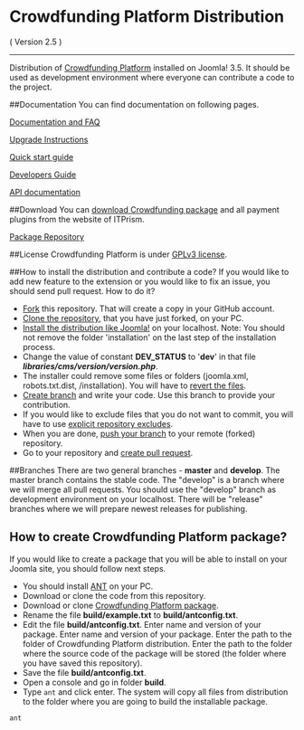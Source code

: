 Crowdfunding Platform Distribution
==========================
( Version 2.5 )
- - -

Distribution of [Crowdfunding Platform](http://itprism.com/free-joomla-extensions/ecommerce-gamification/crowdfunding-collective-raising-capital) installed on Joomla! 3.5. It should be used as development environment where everyone can contribute a code to the project.

##Documentation
You can find documentation on following pages.

[Documentation and FAQ](http://itprism.com/help/95-crowdfunding-documentation-faq)

[Upgrade Instructions](http://itprism.com/help/95-crowdfunding-documentation-faq#upgrade)

[Quick start guide](http://itprism.com/help/119-crowdfunding-step-by-step)

[Developers Guide](http://itprism.com/help/120-crowdfunding-developers-documentation)

[API documentation](http://cdn.itprism.com/api/crowdfunding/index.html)

##Download
You can [download Crowdfunding package](http://itprism.com/free-joomla-extensions/ecommerce-gamification/crowdfunding-collective-raising-capital) and all payment plugins from the website of ITPrism.

[Package Repository](https://github.com/ITPrism/CrowdFunding)

##License
Crowdfunding Platform is under [GPLv3 license](http://www.gnu.org/licenses/gpl-3.0.en.html).

##How to install the distribution and contribute a code?
If you would like to add new feature to the extension or you would like to fix an issue, you should send pull request. How to do it?

* [Fork](https://help.github.com/articles/fork-a-repo/) this repository. That will create a copy in your GitHub account.
* [Clone the repository](https://help.github.com/articles/cloning-a-repository/), that you have just forked, on your PC.
* [Install the distribution like Joomla!](https://docs.joomla.org/J3.x:Installing_Joomla) on your localhost. Note: You should not remove the folder 'installation' on the last step of the installation process.
* Change the value of constant **DEV\_STATUS** to '**dev**' in that file *__libraries/cms/version/version.php__*.
* The installer could remove some files or folders (joomla.xml, robots.txt.dist, /installation). You will have to [revert the files](https://www.quora.com/How-can-I-recover-a-file-I-deleted-in-my-local-repo-from-the-remote-repo-in-Git).
* [Create branch](https://git-scm.com/book/en/v2/Git-Branching-Basic-Branching-and-Merging) and write your code. Use this branch to provide your contribution.
* If you would like to exclude files that you do not want to commit, you will have to use [explicit repository excludes](https://help.github.com/articles/ignoring-files/#explicit-repository-excludes).
* When you are done, [push your branch](https://help.github.com/articles/pushing-to-a-remote/) to your remote (forked) repository.
* Go to your repository and [create pull request](https://help.github.com/articles/using-pull-requests/).

##Branches
There are two general branches - __master__ and __develop__. The master branch contains the stable code. The "develop" is a branch where we will merge all pull requests. You should use the "develop" branch as development environment on your localhost. There will be "release" branches where we will prepare newest releases for publishing.

## How to create Crowdfunding Platform package?
If you would like to create a package that you will be able to install on your Joomla site, you should follow next steps.

* You should install [ANT](http://ant.apache.org/) on your PC.
* Download or clone the code from this repository.
* Download or clone [Crowdfunding Platform package](https://github.com/ITPrism/CrowdFunding).
* Rename the file __build/example.txt__ to __build/antconfig.txt__.
* Edit the file __build/antconfig.txt__. Enter name and version of your package. Enter name and version of your package. Enter the path to the folder of Crowdfunding Platform distribution. Enter the path to the folder where the source code of the package will be stored (the folder where you have saved this repository).
* Save the file __build/antconfig.txt__.
* Open a console and go in folder __build__.
* Type `ant` and click enter. The system will copy all files from distribution to the folder where you are going to build the installable package.

`ant`